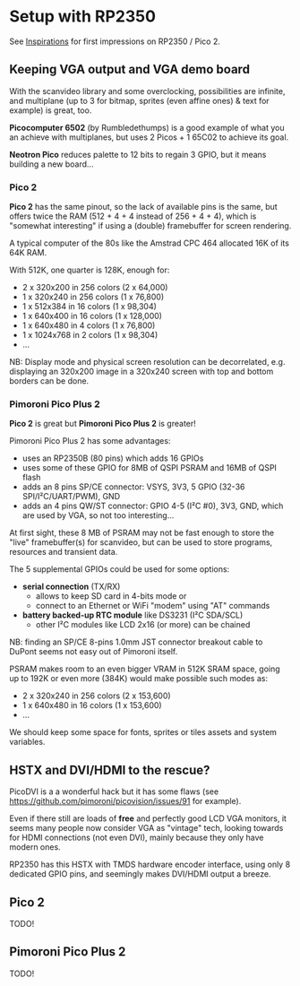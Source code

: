 <!-- SPDX-Copyright-Text: © 2024 CHiPs44 <chips44@gmail.com> -->
<!-- SPDX-License-Identifier: CC-BY-SA-4.0 -->

# Setup with RP2350

See [Inspirations](10-Inspirations.md) for first impressions on RP2350 / Pico 2.

## Keeping VGA output and VGA demo board

With the scanvideo library and some overclocking, possibilities are infinite, and multiplane (up to 3 for bitmap, sprites (even affine ones) & text for example) is great, too.

**Picocomputer 6502** (by Rumbledethumps) is a good example of what you an achieve with multiplanes, but uses 2 Picos + 1 65C02 to achieve its goal.

**Neotron Pico** reduces palette to 12 bits to regain 3 GPIO, but it means building a new board...

### Pico 2

**Pico 2** has the same pinout, so the lack of available pins is the same, but offers twice the RAM (512 + 4 + 4 instead of 256 + 4 + 4), which is "somewhat interesting" if using a (double) framebuffer for screen rendering.

A typical computer of the 80s like the Amstrad CPC 464 allocated 16K of its 64K RAM.

With 512K, one quarter is 128K, enough for:

- 2 x 320x200 in 256 colors (2 x 64,000)
- 1 x 320x240 in 256 colors (1 x 76,800)
- 1 x 512x384 in 16 colors (1 x 98,304)
- 1 x 640x400 in 16 colors (1 x 128,000)
- 1 x 640x480 in 4 colors (1 x 76,800)
- 1 x 1024x768 in 2 colors (1 x 98,304)
- ...

NB: Display mode and physical screen resolution can be decorrelated, e.g. displaying an 320x200 image in a 320x240 screen with top and bottom borders can be done.

### Pimoroni Pico Plus 2

**Pico 2** is great but **Pimoroni Pico Plus 2** is greater!

Pimoroni Pico Plus 2 has some advantages:

- uses an RP2350B (80 pins) which adds 16 GPIOs
- uses some of these GPIO for 8MB of QSPI PSRAM and 16MB of QSPI flash
- adds an 8 pins SP/CE connector: VSYS, 3V3, 5 GPIO (32-36 SPI/I²C/UART/PWM), GND
- adds an 4 pins QW/ST connector: GPIO 4-5 (I²C #0), 3V3, GND, which are used by VGA, so not too interesting...

At first sight, these 8 MB of PSRAM may not be fast enough to store the "live" framebuffer(s) for scanvideo, but can be used to store programs, resources and transient data.

The 5 supplemental GPIOs could be used for some options:

- **serial connection** (TX/RX)
  - allows to keep SD card in 4-bits mode or
  - connect to an Ethernet or WiFi "modem" using "AT" commands
- **battery backed-up RTC module** like DS3231 (I²C SDA/SCL)
  - other I²C modules like LCD 2x16 (or more) can be chained

NB: finding an SP/CE 8-pins 1.0mm JST connector breakout cable to DuPont seems not easy out of Pimoroni itself.

PSRAM makes room to an even bigger VRAM in 512K SRAM space, going up to 192K or even more (384K) would make possible such modes as:

- 2 x 320x240 in 256 colors (2 x 153,600)
- 1 x 640x480 in 16 colors (1 x 153,600)
- ...

We should keep some space for fonts, sprites or tiles assets and system variables.

## HSTX and DVI/HDMI to the rescue?

PicoDVI is a a wonderful hack but it has some flaws (see <https://github.com/pimoroni/picovision/issues/91> for example).

Even if there still are loads of **free** and perfectly good LCD VGA monitors, it seems many people now consider VGA as "vintage" tech, looking towards for HDMI connections (not even DVI), mainly because they only have modern ones.

RP2350 has this HSTX with TMDS hardware encoder interface, using only 8 dedicated GPIO pins, and seemingly makes DVI/HDMI output a breeze.

## Pico 2

TODO!

## Pimoroni Pico Plus 2

TODO!
